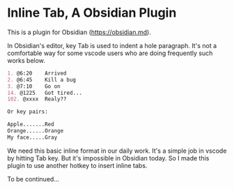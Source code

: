 # Inline Tab, A Obsidian Plugin

This is a plugin for Obsidian (https://obsidian.md).

In Obsidian's editor, key Tab is used to indent a hole paragraph. It's not a comfortable way for some vscode users who are doing frequently such works below.
```markdown
1. @6:20    Arrived
2. @6:45    Kill a bug
3. @7:10    Go on
14. @1225   Got tired...
102. @xxxx  Realy??

Or key pairs:

Apple.......Red
Orange......Orange
My face.....Gray

```
We need this basic inline format in our daily work. It's a simple job in vscode by hitting Tab key. But it's impossible in Obsidian today. So I made this plugin to use another hotkey to insert inline tabs. 

To be continued...